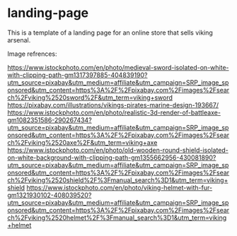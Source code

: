 # landing-page
This is a template of a landing page for an online store that sells viking arsenal.

Image refrences:

https://www.istockphoto.com/en/photo/medieval-sword-isolated-on-white-with-clipping-path-gm1317397885-404839190?utm_source=pixabay&utm_medium=affiliate&utm_campaign=SRP_image_sponsored&utm_content=https%3A%2F%2Fpixabay.com%2Fimages%2Fsearch%2Fviking%2520sword%2F&utm_term=viking+sword
https://pixabay.com/illustrations/vikings-pirates-marine-design-193667/
https://www.istockphoto.com/en/photo/realistic-3d-render-of-battleaxe-gm1082351586-290267434?utm_source=pixabay&utm_medium=affiliate&utm_campaign=SRP_image_sponsored&utm_content=https%3A%2F%2Fpixabay.com%2Fimages%2Fsearch%2Fviking%2520axe%2F&utm_term=viking+axe
https://www.istockphoto.com/en/photo/old-wooden-round-shield-isolated-on-white-background-with-clipping-path-gm1355662956-430081890?utm_source=pixabay&utm_medium=affiliate&utm_campaign=SRP_image_sponsored&utm_content=https%3A%2F%2Fpixabay.com%2Fimages%2Fsearch%2Fviking%2520shield%2F%3Fmanual_search%3D1&utm_term=viking+shield
https://www.istockphoto.com/en/photo/viking-helmet-with-fur-gm1321930102-408039520?utm_source=pixabay&utm_medium=affiliate&utm_campaign=SRP_image_sponsored&utm_content=https%3A%2F%2Fpixabay.com%2Fimages%2Fsearch%2Fviking%2520helmet%2F%3Fmanual_search%3D1&utm_term=viking+helmet